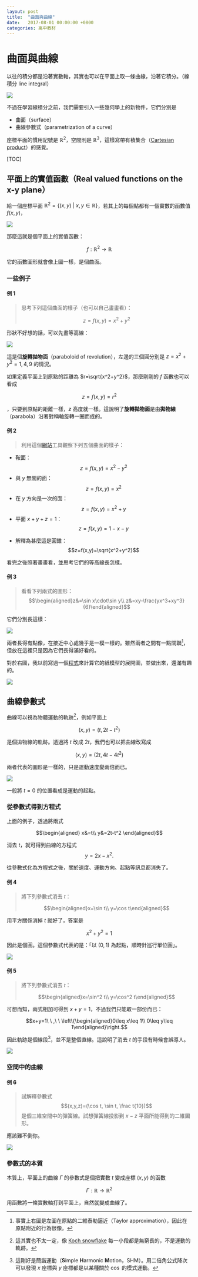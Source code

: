 ```yaml
---
layout: post
title:  "曲面與曲線"
date:   2017-08-01 00:00:00 +0800
categories: 高中教材
---
```



曲面與曲線
======

以往的積分都是沿著實數軸，其實也可以在平面上取一條曲線，沿著它積分。（線積分 line integral）

![](https://i.imgur.com/fExv4C6.jpg)

不過在學習線積分之前，我們需要引入一些幾何學上的新物件，它們分別是

- 曲面（surface）
- 曲線參數式（parametrization of a curve）
<!-- - 向量場（vector field）-->


座標平面的慣用記號是 $\mathbb R^2$，空間則是 $\mathbb R^3$，這樣寫帶有積集合（[Cartesian product](https://en.wikipedia.org/wiki/Cartesian_product)）的感覺。

[TOC]

平面上的實值函數（Real valued functions on the x-y plane）
--------------

給一個座標平面 $\mathbb R^2 = \{(x,y)\ |\ x,y\in\mathbb R\}$，若其上的每個點都有一個實數的函數值 $f(x,y)$，

![](https://i.imgur.com/ZdXpryK.jpg)

那麼這就是個平面上的實值函數：

$$f:\mathbb R^2\to\mathbb R$$

它的函數圖形就會像上圖一樣，是個曲面。

### 一些例子

#### 例 1

>思考下列這個曲面的樣子（也可以自己畫畫看）：
>
>$$z=f(x,y)=x^2+y^2$$


形狀不好想的話，可以先畫等高線：

![](https://i.imgur.com/stLpxdW.jpg)

這是個**旋轉拋物面**（paraboloid  of revolution），左邊的三個圓分別是 $z=x^2+y^2=1,4,9$ 的情況。

如果定義平面上到原點的距離為 $r=\sqrt{x^2+y^2}$，那麼剛剛的 $f$ 函數也可以看成 

$$z=f(x,y)=r^2$$

，只要到原點的距離一樣，$z$ 高度就一樣。這說明了**旋轉拋物面**是由**拋物線**（parabola）沿著對稱軸旋轉一圈而成的。

#### 例 2

>利用這個[網站](https://academo.org/demos/3d-surface-plotter/?expression=x*x-y*y&xRange=-5%2C%2B5&yRange=-5%2C%2B5&resolution=25)工具觀察下列五個曲面的樣子：

- 鞍面：$$z=f(x,y)=x^2-y^2$$
- 與 $y$ 無關的面：$$z=f(x,y)=x^2$$
- 在 $y$ 方向是一次的面：$$z=f(x,y)=x^2+y$$
- 平面 $x+y+z=1$：$$z=f(x,y)=1-x-y$$

[]()

- 解釋為甚麼這是圓錐：$$z=f(x,y)=\sqrt{x^2+y^2}$$



看完之後照著畫畫看，並思考它們的等高線長怎樣。

#### 例 3

> 看看下列兩式的圖形： $$\begin{aligned}z&=\sin x\cdot\sin y\\ z&=xy-\frac{yx^3+xy^3}{6}\end{aligned}$$

它們分別長這樣：

![](https://i.imgur.com/bDwnv9g.jpg)

兩者長得有點像，在接近中心處幾乎是一模一樣的。雖然兩者之間有一點關聯[^Taylor]，但放在這裡只是因為它們長得滿好看的。

[^Taylor]: 事實上右圖是左圖在原點的二維泰勒逼近（Taylor approximation），因此在原點附近的行為很像。

對於右圖，我以前寫過一個[程式](http://davidhu3141.github.io/OpenzFunction/index.html)來計算它的紙模型的展開圖，並做出來，還滿有趣的。

![](https://raw.githubusercontent.com/davidhu3141/OpenzFunction/master/Sample/Faked.jpg)

曲線參數式
--------

曲線可以視為物體運動的軌跡[^curve_motion]，例如平面上

$$(x,y)=(t, 2t-t^2)$$

是個拋物線的軌跡。透過將 $t$ 改成 $2t$，我們也可以把曲線改寫成

$$(x,y)=(2t, 4t-4t^2)$$

兩者代表的圖形是一樣的，只是運動速度變兩倍而已。

![](https://i.imgur.com/kVxW4z0.jpg)

[^curve_motion]: 這其實也不太一定，像 [Koch snowflake](https://en.wikipedia.org/wiki/Koch_snowflake) 每一小段都是無窮長的，不是運動的軌跡。

一般將 $t=0$ 的位置看成是運動的起點。

### 從參數式得到方程式

上面的例子，透過將兩式

$$\begin{aligned} x&=t\\ y&=2t-t^2 \end{aligned}$$

消去 $t$，就可得到曲線的方程式 $$y=2x-x^2.$$

從參數式化為方程式之後，關於速度、運動方向、起點等訊息都消失了。

#### 例 4 

>將下列參數式消去 $t$：
>
>$$\begin{aligned}x=\sin t\\ y=\cos t\end{aligned}$$

用平方關係消掉 $t$ 就好了，答案是

$$ x^2+y^2=1$$

因此是個圓。這個參數式代表的是：「以 $(0,1)$ 為起點，順時針巡行單位圓」。

![](https://i.imgur.com/hj2p3J1.gif)

#### 例 5

> 將下列參數式消去 $t$：
>
>$$\begin{aligned}x=\sin^2 t\\ y=\cos^2 t\end{aligned}$$

可想而知，兩式相加可得到 $x+y=1$，不過我們只能取一部份而已：

$$x+y=1\ \ ,\ \ \left\{\begin{aligned}0\leq x\leq 1\\ 0\leq y\leq 1\end{aligned}\right.$$

因此軌跡是個線段[^SHM]，並不是整個直線。這說明了消去 $t$ 的手段有時候會誤導人。

![](https://i.imgur.com/Wh491KN.gif)

[^SHM]: 這剛好是簡諧運動（**S**imple **H**armonic **M**otion，SHM）。用二倍角公式降次可以發現 $x$ 座標與 $y$ 座標都是以某種關於 $\cos$ 的模式運動。

### 空間中的曲線

#### 例 6

> 試解釋參數式 $$(x,y,z)=(\cos t, \sin t, \frac t{10})$$ 是個三維空間中的彈簧線。試想彈簧線投影到 $x-z$ 平面所能得到的二維圖形。

應該難不倒你。

![](https://i.imgur.com/GXGW98L.jpg)

### 參數式的本質

本質上，平面上的曲線 $\Gamma$ 的參數式是個把實數 $t$ 變成座標 $(x,y)$ 的函數

$$\Gamma:\mathbb R\to \mathbb R^2$$

用函數將一條實數軸打到平面上，自然就變成曲線了。

<!-- 實值函數的線積分
-------------

有了曲面（被積函數）與平面上的曲線（路徑），我們就可以做一些線積分了。有時候線積分也被稱為路徑積分（path integral）。

沿著一條平面上的曲線 $\Gamma(t)=(x(t),y(t))$，積一個平面上的實質函數 $f$，要記成這樣：

$$\int_\Gamma f(x,y)\ ds$$

其代表著下圖紅色片狀物的面積

![](https://i.imgur.com/gzr7Tny.jpg)

雖然 $ds$ 在曲線上，但式子中的 $ds$ 看起來跟曲線 $\Gamma(t)$ 搭不上關係。我們要透過下列的取代：

$$dx=x'(t)\ dt\\ dy=y'(t)\ dt\\ ds=\sqrt{(dx)^2+(dy)^2} = \sqrt{x'(t)^2+y'(t)^2}\ dt$$

才能做計算。最後一個式子指的是下圖的概念：微小的弧長 $ds$ 能由 $x,y$ 方向的微小變化量用畢氏定理算出。

![](https://i.imgur.com/IxAyyBr.jpg)

$$ds:\textrm{small length traveled within }dt$$

現在來算算看：

#### 例 7

>計算線積分 
>
>$$\int_\Gamma (2x+y)\ ds$$
>
>，其中曲線 $\Gamma$ 由下列的參數式給出：
>
>$$\Gamma(t)=(x(t), y(t))=(t, 2t-t^2)$$
>
>，而 $t$ 的範圍是
>
>$$0\leq t\leq 2$$

$\Gamma$ 是拋物線的一段，而 $z=2x+y$ 則是一個平面。

$$\int_\Gamma $$ -->